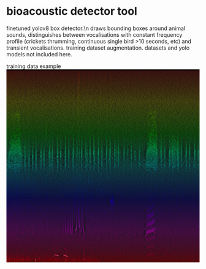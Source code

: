 # bioacoustic detector tool
finetuned yolov8 box detector.\n
draws bounding boxes around animal sounds, distinguishes between vocalisations with constant frequency profile (crickets thrumming, continuous single bird >10 seconds, etc) and transient vocalisations.
training dataset augmentation. datasets and yolo  models not included here.

training data example
![training data example](log/67_bg21_ge19p0.2_ge11p0.2bi248p0.43bi4p0..jpg)